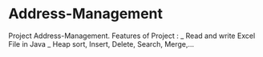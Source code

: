# Address-Management
Project Address-Management. Features of Project :
_ Read and write Excel File in Java
_ Heap sort, Insert, Delete, Search, Merge,...
